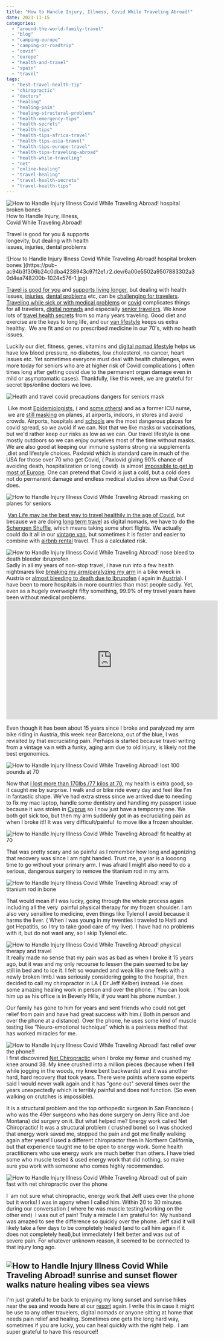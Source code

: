```yaml
---
title: "How to Handle Injury, Illness, Covid While Traveling Abroad!"
date: 2023-11-15
categories: 
  - "around-the-world-family-travel"
  - "blog"
  - "camping-europe"
  - "camping-or-roadtrip"
  - "covid"
  - "europe"
  - "health-and-travel"
  - "spain"
  - "travel"
tags: 
  - "best-travel-health-tip"
  - "chiropractic"
  - "doctors"
  - "healing"
  - "healing-pain"
  - "healing-structural-problems"
  - "health-emergency-tips"
  - "health-secrets"
  - "health-tips"
  - "health-tips-africa-travel"
  - "health-tips-asia-travel"
  - "health-tips-europe-travel"
  - "health-tips-traveling-abroad"
  - "health-while-traveling"
  - "net"
  - "online-healing"
  - "travel-healing"
  - "travel-health-secrets"
  - "travel-health-tips"
---
```


![How to Handle Injury  Illness  Covid While Traveling Abroad! hospital broken bones ](https://pub-ac94b3f306b24c0dba4238943c97f2e1.r2.dev/6a00e5502a9507883302a30d4ea748200b-1024x576-1.jpg)How to Handle Injury, Illness,  
Covid While Traveling Abroad!  
  
Travel is good for you & supports  
longevity, but dealing with health  
issues, injuries, dental problems 

<!--more--> ![How to Handle Injury  Illness  Covid While Traveling Abroad! hospital broken bones ](https://pub-ac94b3f306b24c0dba4238943c97f2e1.r2.dev/6a00e5502a9507883302a30d4ea748200b-1024x576-1.jpg)  
  
[Travel is good for you](http://soultravelers3new.local/2009/11/lifestyle-design-a-winter-in-spain-extendedtravel-digitalnomad-miniretirement-4hww-travel.html) and [supports living longer](http://soultravelers3new.local/2013/05/healing-sun-vitamin-d-major-improvements.html), but dealing with health issues, [injuries](http://soultravelers3new.local/2007/03/black-eyed-pea.html), [dental problems](http://soultravelers3new.local/2013/03/curing-gum-disease-and-cavities-naturally.html) etc, can be [challenging for travelers](http://soultravelers3new.local/2011/10/travel-distasters-vacation-nightmares.html). [Traveling while sick or with medical problems](http://soultravelers3new.local/2012/10/traveling-while-sick-or-with-health-medical-challenges.html) or [covid](http://soultravelers3new.local/2022/08/getting-covid-while-traveling-vacationing-abroad-tips.html#more) complicates things for all travelers, [digital nomads](http://soultravelers3new.local/2022/11/best-warm-winter-digital-nomad-destinations-.html) and especially [senior travelers](http://soultravelers3new.local/2022/03/retirement-traveling-around-the-world.html). We know lots of [travel health secrets](http://soultravelers3new.local/2011/09/travel-health-secrets-for-long-term-digital-nomads.html#more]) from so many years traveling. Good diet and exercise are the keys to long life, and our [van lifestyle](http://soultravelers3new.local/2023/09/diy-luxury-glamping-near-barcelona-.html) keeps us extra healthy.  We are fit and on no prescribed medicine in our 70's, with no heath issues.  
  
Luckily our diet, fitness, genes, vitamins and [digital nomad lifestyle](http://soultravelers3new.local/2022/09/vacation-vs-full-time-travel-digital-nomad-lifestyle.html) helps us have low blood pressure, no diabetes, low cholesterol, no cancer, heart issues etc. Yet sometimes everyone must deal with health challenges, even more today for seniors who are at higher risk of Covid complications ( often times long after getting covid due to the permanent organ damage even in mild or asymptomatic cases). Thankfully, like this week, we are grateful for secret tips/online doctors we love.   
  
  
![Heath and travel covid precautions dangers for seniors mask](https://pub-ac94b3f306b24c0dba4238943c97f2e1.r2.dev/40042954719e1f16eb49b3138ef7e959.jpg)  
  
  
 Like most [Epidemiologists](https://necsi.edu/eric-feigl-ding), ( and [some others](https://twitter.com/nicktsergas/status/1719843617345323370?s=20)) and as a former ICU nurse,  we are [still masking](https://edition.cnn.com/2023/11/09/health/tom-frieden-covid-19-misconceptions/index.html) on planes, at airports, indoors, in stores and avoid crowds. Airports, hospitals and [schools](https://today.uconn.edu/2023/10/epa-testing-shows-the-power-of-d-i-y-air-filters-to-trap-viruses/?utm_source=CanadaHealthwatch#) are the most dangerous places for covid spread, so we avoid if we can. Not that we like masks or vaccinations, but we'd rather keep our risks as low as we can. Our travel lifestyle is one mostly outdoors so we can enjoy ourselves most of the time without masks. We are also good at keeping our immune systems strong via supplements ,diet and lifestyle choices. Paxlovid which is standard care in much of the USA for those over 70 who get Covid, ( Paxlovid giving 90% chance of avoiding death, hospitalization or long covid)  is almost [impossible to get in most of Europe](https://www.surinenglish.com/spain/spain-pfizer-covid-treatments-20220606173736-nt.html). One can pretend that Covid is just a cold, but a cold does not do permanent damage and endless medical studies show us that Covid does.  
  
![How to Handle Injury  Illness   Covid While Traveling Abroad! masking on planes for seniors](https://pub-ac94b3f306b24c0dba4238943c97f2e1.r2.dev/6a00e5502a9507883302a30d4ea748200b-1024x576-1.jpg)  
  
  
 [Van Life may be the best way to travel healthily in the age of Covid](https://eu.usatoday.com/story/money/cars/2021/02/17/van-life-coronavirus-pandemic-remote-work-mercedes-sprinter-van-life/4371726001/), but because we are doing [long term travel](http://soultravelers3new.local/2011/11/slow-travel.html) as digital nomads, we have to do the [Schengen Shuffle](http://soultravelers3new.local/2023/05/what-is-schengen-shuffle-travel-how-to-do-it.html), which means taking some short flights. We actually could do it all in our [vintage van](http://soultravelers3new.local/2022/06/tiny-house-on-wheels-vintage-rv-remodel-.html#more), but sometimes it is faster and easier to combine with [airbnb rental](http://soultravelers3new.local/2023/04/the-best-stunning-airbnb-in-dubrovnik-low-budget-.html) travel. Thus a calculated risk.  
  
  
![How to Handle Injury  Illness  Covid While Traveling Abroad! nose bleed to death bleeder ibruprofen](https://pub-ac94b3f306b24c0dba4238943c97f2e1.r2.dev/a8c794eecda672c979e4cfdfb25126e9.jpg)  
Sadly in all my years of non-stop travel, I have run into a few health nightmares like [breaking my arm/paralyzing my arm](http://soultravelers3new.local/2009/09/-a-travelers-tragic-tale-handling-travel-disasters-medical-emergency-.html) in a bike wreck in Austria or [almost bleeding to death due to Ibrupofen](http://soultravelers3new.local/2007/11/bloody-monday-i.html) ( again in [Austria](http://soultravelers3new.local/2014/10/why-i-wont-visit-austria-again.html#more)). I have been to more hospitals in more countries than most people sadly. Yet, even as a hugely overweight fifty something, 99.9% of my travel years have been without medical problems. <iframe allow="accelerometer; autoplay; clipboard-write; encrypted-media; gyroscope; picture-in-picture; web-share" allowfullscreen frameborder="0" height="315" src="https://www.youtube.com/embed/8-yu6NcAwGc?si=yBSfrPPUjRLmL-4u" title="YouTube video player" width="560"></iframe>

  
  
Even though it has been about 15 years since I broke and paralyzed my arm bike riding in Austria, this week near Barcelona, out of the blue, I was revisited by that excruciating pain. Perhaps is started because travel writing from a vintage va n with a funky, aging arm due to old injury, is likely not the best ergonomics.   
  
![How to Handle Injury  Illness  Covid While Traveling Abroad! lost 100 pounds at 70](https://pub-ac94b3f306b24c0dba4238943c97f2e1.r2.dev/6a00e5502a9507883302a30d4ea748200b-1024x576-1.jpg)  
  
Now that [I lost more than 170lbs /77 kilos at 70,](http://soultravelers3new.local/2023/03/how-i-lost-170lbs77-kilos-at-70.html#more) my health is extra good, so it caught me by surprise. I walk and or bike ride every day and feel like I'm in fantastic shape. We've had extra stress since we arrived due to needing to fix my mac laptop, handle some dentistry and handling my passport issue because it was stolen in [Cyprus](http://soultravelers3new.local/2023/02/larnaca-travel-tips-.html) so I now just have a temporary one. We both got sick too, but then my arm suddenly got in as excruciating pain as when I broke it!! It was very difficult/painful  to move like a frozen shoulder.   
  
![How to Handle Injury  Illness  Covid While Traveling Abroad! fit healthy at 70](https://pub-ac94b3f306b24c0dba4238943c97f2e1.r2.dev/6a00e5502a9507883302a30d4ea748200b-1024x576-1.jpg)  
  
That was pretty scary and so painful as I remember how long and agonizing that recovery was since I am right handed. Trust me, a year is a loooong time to go without your primary arm. I was afraid I might also need to do a serious, dangerous surgery to remove the titanium rod in my arm.   
  
![How to Handle Injury  Illness  Covid While Traveling Abroad! xray of titanium rod in bone ](https://pub-ac94b3f306b24c0dba4238943c97f2e1.r2.dev/f77ed43c9853300bae7e6f2bd31684f1.jpg)  
  
That would mean if I was lucky, going through the whole process again including all the very  painful physical therapy for my frozen shoulder. I am also very sensitive to medicine, even things like Tylenol I avoid because it harms the liver. ( When I was young in my twenties I traveled to Haiti and got Hepatitis, so I try to take good care of my liver). I have had no problems with it, but do not want any, so I skip Tylenol etc.   
  
![How to Handle Injury  Illness  Covid While Traveling Abroad! physical therapy  and travel ](https://pub-ac94b3f306b24c0dba4238943c97f2e1.r2.dev/6a00e5502a9507883302a30d4ea748200b-1024x576-1.jpg)  
It really made no sense that my pain was as bad as when I broke it 15 years ago, but it was and my only recourse to lessen the pain seemed to be lay still in bed and to ice it. I felt so wounded and weak like one feels with a newly broken limb.I was seriously considering going to the hospital, then decided to call my chiropractor in LA ( Dr Jeff Kelber) instead. He does some amazing healing work in person and over the phone. ( You can look him up as his office is in Beverly Hills, if you want his phone number. )  
  
Our family has gone to him for years and sent friends who could not get relief from pain and have had great success with him.( Both in person and over the phone at a distance). Over the phone, he uses some kind of muscle testing like "Neuro-emotional technique" which is a painless method that has worked miracles for me.  
  
![How to Handle Injury  Illness  Covid While Traveling Abroad! fast relief over the phone!!](https://pub-ac94b3f306b24c0dba4238943c97f2e1.r2.dev/6a00e5502a9507883302a30d4ea748200b-1024x576-1.jpg)  
I first discovered [Net Chiropractic](https://www.netmindbody.com/more-information/net-research/) when I broke my femur and crushed my knee around 38. My knee crushed into a million pieces (because when I fell while jogging in the woods, my knee bent backwards) and it was another hard, hard recovery that took years. There were points where some experts said I would never walk again and it has "gone out" several times over the years unexpectedly which is terribly painful and does not function. (So even walking on crutches is impossible).   
  
It is a structural problem and the top orthopedic surgeon in San Francisco ( who was the 49er surgeons who has done surgery on Jerry Rice and Joe Montana) did surgery on it. But what helped me? Energy work called Net Chiropractic! It was a structural problem ( crushed bone) so I was shocked that energy work saved me, stopped the pain and got me finally walking again after years! I used a different chiropractor then in Northern California, but that experience taught me to be open to energy work. Some health practitioners who use energy work are much better than others. I have tried some who muscle tested & used energy work that did nothing, so make sure you work with someone who comes highly recommended.   
  
![How to Handle Injury  Illness  Covid While Traveling Abroad! out of pain fast with net chiropractic over the phone](https://pub-ac94b3f306b24c0dba4238943c97f2e1.r2.dev/158eb4c4de8865169b401669bf943c77.jpg)  
  
I  am not sure what chiropractic, energy work that Jeff uses over the phone but it works! I was in agony when I called him. Within 20 to 30 minutes during our conversation ( where he was muscle testing/working on the other end)  I was out of pain! Truly a miracle I am grateful for. My husband was amazed to see the difference so quickly over the phone. Jeff said it will likely take a few days to be completely healed (and to call him again if it does not completely heal),but immediately I felt better and was out of severe pain. For whatever unknown reason, it seemed to be connected to that injury long ago. 

## ![How to Handle Injury  Illness  Covid While Traveling Abroad! sunrise and sunset flower walks nature healing vibes sea views ](https://pub-ac94b3f306b24c0dba4238943c97f2e1.r2.dev/6a00e5502a9507883302c8d399317f200c-2048x1291-1.jpg)

I'm just grateful to be back to enjoying my long sunset and sunrise hikes near the sea and woods here at our [resort](http://soultravelers3new.local/2022/05/cheap-furnished-rentals-in-barcelona-beach-resort.html) again. I write this in case it might be use to any other travelers, digital nomads or anyone sitting at home that needs pain relief and healing. Sometimes one gets the long hard way, sometimes if you are lucky, you can heal quickly with the right help.  I am super grateful to have this resource!!
